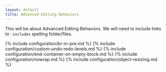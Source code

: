 ```yaml
---
layout: default
title: Advanced Editing Behaviors
---
```



This will be about Advanced Editing Behaviors. We will need to include links to `-includes` spelling folder/files.

{% include configuration/br-in-pre.md %}
{% include configuration/custom-undo-redo-levels.md %}
{% include configuration/end-container-on-empty-block.md %}
{% include configuration/nowrap.md %}
{% include configuration/object-resizing.md %}
